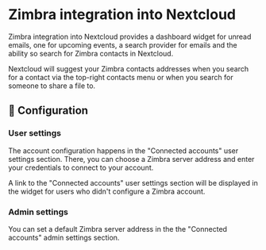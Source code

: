 # Zimbra integration into Nextcloud

Zimbra integration into Nextcloud provides a dashboard widget for unread emails,
one for upcoming events, a search provider for emails and the ability so search for Zimbra contacts in Nextcloud.

Nextcloud will suggest your Zimbra contacts addresses when you search for a contact via the top-right contacts menu
or when you search for someone to share a file to.

## 🔧 Configuration

### User settings

The account configuration happens in the "Connected accounts" user settings section.
There, you can choose a Zimbra server address and enter your credentials to connect to your account.

A link to the "Connected accounts" user settings section will be displayed in the widget
for users who didn't configure a Zimbra account.

### Admin settings

You can set a default Zimbra server address in the the "Connected accounts" admin settings section.
